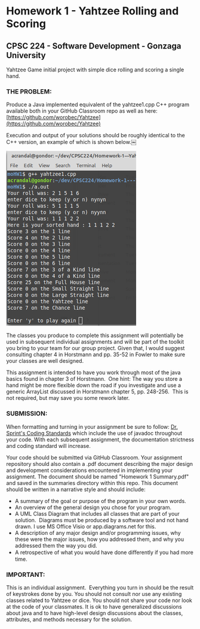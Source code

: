 # Homework 1 - Yahtzee Rolling and Scoring

## CPSC 224 - Software Development - Gonzaga University

Yahtzee Game initial project with simple dice rolling and scoring a single hand.


### THE PROBLEM:

Produce a Java implemented equivalent of the yahtzee1.cpp C++ program available both in your GitHub Classroom repo as well as here: 
[https://github.com/worobec/Yahtzee](https://github.com/worobec/Yahtzee)


Execution and output of your solutions should be roughly identical to the C++ version, an example of which is shown below.￼

![Yahtzee Rolling and Scoring Demo](YahtzeeDemoHW1/YahtzeeDemoHW1Output.png)

The classes you produce to complete this assignment will potentially be used in subsequent individual assignments and will be part of the toolkit you bring to your team for our group project. Given that, I would suggest consulting chapter 4 in Horstmann and pp. 35-52 in Fowler to make sure your classes are well designed.

This assignment is intended to have you work through most of the java basics found in chapter 3 of Horstmann.  One hint: The way you store a hand might be more flexible down the road if you investigate and use a generic ArrayList discussed in Horstmann chapter 5, pp. 248-256.  This is not required, but may save you some rework later.

### SUBMISSION:

When formatting and turning in your assignment be sure to follow: [Dr. Sprint's Coding Standards](https://docs.google.com/document/d/1yDjQIKWM5LjjaGqnvJpAyqH104YwmtDMJfWU89-onmQ/edit#heading=h.6diexf3ifwty) which include the use of javadoc throughout your code. With each subsequent assignment, the documentation strictness and coding standard will increase.

Your code should be submitted via GitHub Classroom. Your assignment repository should also contain a .pdf document describing the major design and development considerations encountered in implementing your assignment. The document should be named "Homework 1 Summary.pdf" and saved in the summaries directory within this repo.
This document should be written in a narrative style and should include: 

* A summary of the goal or purpose of the program in your own words. 
* An overview of the general design you chose for your program.
* A UML Class Diagram that includes all classes that are part of your solution.  Diagrams must be produced by a software tool and not hand drawn. I use MS Office Visio or app.diagrams.net for this.
* A description of any major design and/or programming issues, why these were the major issues, how you addressed them, and why you addressed them the way you did.  
* A retrospective of what you would have done diﬀerently if you had more time.

### IMPORTANT:

This is an individual assignment.  Everything you turn in should be the result of keystrokes done by you. You should not consult nor use any existing classes related to Yahtzee or dice. You should not share your code nor look at the code of your classmates. It is ok to have generalized discussions about java and to have high-level design discussions about the classes, attributes, and methods necessary for the solution.
